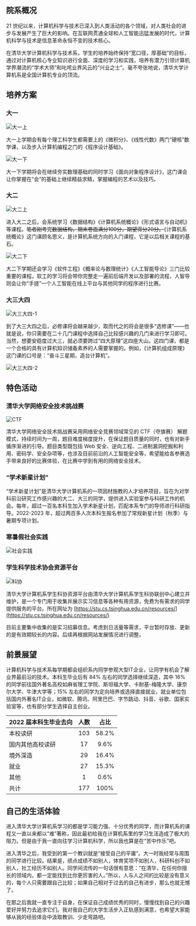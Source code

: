 ## 院系概况

21 世纪以来，计算机科学与技术已深入到人类活动的各个领域，对人类社会的进步与发展产生了巨大的影响。在互联网贯通全球和人工智能迅猛发展的时代，计算机科学与技术是信息革命永恒不变的技术核心。

在清华大学计算机科学与技术系，学生的培养始终保持“宽口径，厚基础”的目标，通过对计算机核心专业知识进行全面、深度的学习和实践，培养有潜力引领计算机学界潮流的“学术大师”和叱咤业界风云的“兴业之士”。毫不夸张地说，清华大学计算机系是全国计算机专业的顶流。

## 培养方案

### 大一

![大一上](https://img.picgo.net/2024/01/22/cs-1-fall2a0423f5f7498d40.png)

大一上学期会有每个理工科学生都需要上的《微积分》、《线性代数》两门“硬核”数学课，以及步入计算机编程之门的《程序设计基础》。

![大一下](https://img.picgo.net/2024/01/22/cs-1-spring18e52fe12fc0aa56.png)

大一下学期将会在继续夯实数理基础的同时学习《面向对象程序设计》，这门课会让你掌握在“会”的基础上继续精益求精，掌握编程的艺术以及技巧。

### 大二

![大二上](https://img.picgo.net/2024/01/22/cs-2-fall264c1b3fdaeea39a.png)

进入大二之后，会系统学习《数据结构》《计算机系统概论》《形式语言与自动机》等课程。~~笔者刚考完数据结构，期末卷面满分100分，期望得分20分。~~《计算机系统概论》这门课顾名思义，是计算机系统方向的入门课程，它是以后相关课程的基石。

![大二下](https://img.picgo.net/2024/01/22/cs-2-spring3f2f872b55888498.png)

大二下学期还会学习《软件工程》《概率论与数理统计》《人工智能导论》三门比较重要的课程。软工的学习将会带你完整走一遍前后端开发以及部署的流程，人智导则会让你“手搓”一个人工智能在线上平台与其他同学的程序进行比赛。

### 大三大四

![大三大四-1](https://img.picgo.net/2024/01/22/cs-34-141d1273f1701b10d.png)

到了大三大四之后，必修课将会越来越少，取而代之的将会是很多“选修课”——也就是说，你只需要在二十几门课程中选择自己比较感兴趣的几门来进行学习即可。当然，想要安稳度过大三，就必须要跨过“四大原理”这四座大山。这四门课，都是一个合格的具有计算机知识储备素养的人需要掌握的。例如，《计算机组成原理》这门课的口号是：“奋斗三星期，造台计算机”。

![大三大四-2](https://img.picgo.net/2024/01/22/cs-34-2f456bd31470d1056.png)

## 特色活动

### 清华大学网络安全技术挑战赛

![CTF](https://img.picgo.net/2024/01/22/cs-ctf86270b9ed06b5e7b.png)

清华大学网络安全技术挑战赛采用网络安全竞赛领域常见的  CTF（夺旗赛） 解题模式，持续时间为一周，题目难度梯度提升，在保证题目质量的同时，也有对新手循序渐进的引导。题目类型既包括 Web 安全、逆向工程、二进制漏洞挖掘和利用、密码学、安全杂项等，也涉及目前前沿的人工智能安全等，希望能给各参赛选手带来良好的比赛体验，在比赛中学到有用的网络安全技术。

### “学术新星计划”

“学术新星计划”是清华大学计算机系的一项因材施教的人才培养项目，旨在为对学科前沿研究工作感兴趣的大二、大三的同学，提供进入实验室参与科研工作的机会。每年，超过一百名本科生加入学术新星计划，匹配本系专门的导师进行科研指导。2022-2023 年，超过两百多人次本科生报名参加了常规新星计划（秋季）与暑期专项计划。

### 寒暑假社会实践

![社会实践](https://img.picgo.net/2024/01/22/cs-practise805cc20bee674d4a.png)

### 学生科学技术协会资源平台

![科协](https://img.picgo.net/2024/01/22/cs-tech7ef05dd0189e71ba.png)

清华大学计算机系学生科协资源平台由清华大学计算机系学生科协联创中心建立并维护，是一个专门用于收集并展示实习信息等各种有用资源，免费为有需求的同学提供服务的平台。所在网址为 [https://stu.cs.tsinghua.edu.cn/resources/](https://stu.cs.tsinghua.edu.cn/resources/)

目前主要集中收集的是实习招募信息。考虑到日活量等需求，平台暂时存放、更新的是有效期较长的内容。后续再根据网站发展情况进行调整。

## 前景展望

计算机科学与技术系每学期都会组织系内同学参观大型IT企业，让同学有机会了解业界最前沿的技术。本科生毕业后有 84% 左右的同学选择继续深造，其中 16% 的同学前往国外著名高校如麻省理工学院、斯坦福大学、卡耐基-梅隆大学、康奈尔大学、牛津大学等；15% 左右的同学为定向培养或选择直接就业，就业单位包括国内外著名IT企业，如微软、腾讯、阿里巴巴、字节跳动、抖音、谷歌、国家实验室等，也有部分学生选择自主创业。

| 2022 届本科生毕业去向 | 人数 | 占比  |
| :-------------------- | :--: | :---: |
| 本校读研              | 103  | 58.2% |
| 国内其他高校读研      |  17  | 9.6%  |
| 境外深造              |  29  | 16.4% |
| 就业                  |  27  | 15.3% |
| 其他                  |  1   | 0.6%  |
| 共计                  | 177  | 100%  |

## 自己的生活体验

进入清华大学计算机系学习的都是学习能力强、十分优秀的同学，而计算机系的课程又一直以来都以“难”著称，因此最初给我在计算机系里的学习生活造成了极大的阻力。但是由于我一直向往学习计算机科学，所以我也算是在“苦中作乐”吧。

进入清华之后，我受到的第一个教训就是“接受自己的平庸”。大一时我经常与周围的同学进行比较。结果是，绩点成绩不如别人，体育奖项不如别人，科研科创不如别人，社工经历不如别人。同学间流传的一句话很有意思：“在清华，在任何你擅长的领域内，都一定能找到比你更厉害的人。”所以，人与人之间的比较是没有意义的，每个人只需要跟自己比较；如果自己相对于过去的自己有进步，那么也就无憾了。

在那之后我就一直专注于自身，在保证自己成绩优秀的同时，慢慢找到自己的兴趣爱好并努力去追求它们。我对我自己的大学生活步入正轨感到满意，也希望大家能够从我的经验体会中汲取教训、少走弯路吧。
